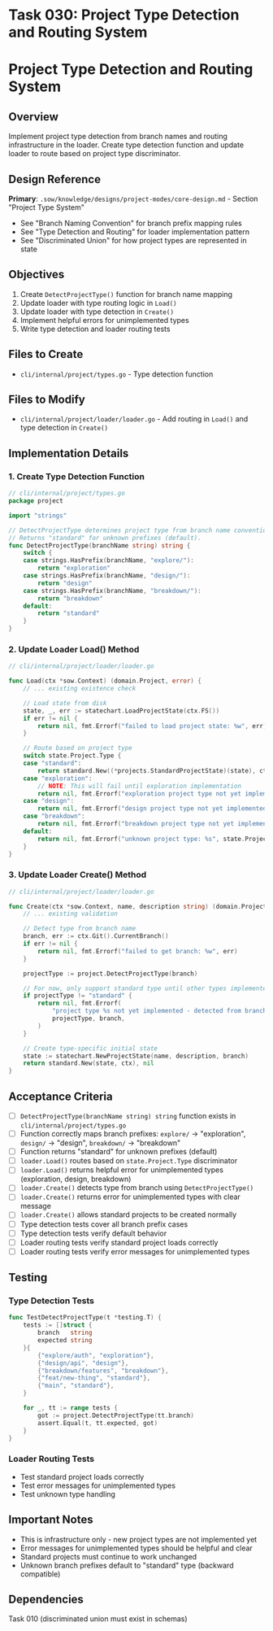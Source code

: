 # Task 030: Project Type Detection and Routing System

# Project Type Detection and Routing System

## Overview

Implement project type detection from branch names and routing infrastructure in the loader. Create type detection function and update loader to route based on project type discriminator.

## Design Reference

**Primary**: `.sow/knowledge/designs/project-modes/core-design.md` - Section "Project Type System"
- See "Branch Naming Convention" for branch prefix mapping rules
- See "Type Detection and Routing" for loader implementation pattern
- See "Discriminated Union" for how project types are represented in state

## Objectives

1. Create `DetectProjectType()` function for branch name mapping
2. Update loader with type routing logic in `Load()`
3. Update loader with type detection in `Create()`
4. Implement helpful errors for unimplemented types
5. Write type detection and loader routing tests

## Files to Create

- `cli/internal/project/types.go` - Type detection function

## Files to Modify

- `cli/internal/project/loader/loader.go` - Add routing in `Load()` and type detection in `Create()`

## Implementation Details

### 1. Create Type Detection Function

```go
// cli/internal/project/types.go
package project

import "strings"

// DetectProjectType determines project type from branch name convention.
// Returns "standard" for unknown prefixes (default).
func DetectProjectType(branchName string) string {
    switch {
    case strings.HasPrefix(branchName, "explore/"):
        return "exploration"
    case strings.HasPrefix(branchName, "design/"):
        return "design"
    case strings.HasPrefix(branchName, "breakdown/"):
        return "breakdown"
    default:
        return "standard"
    }
}
```

### 2. Update Loader Load() Method

```go
// cli/internal/project/loader/loader.go

func Load(ctx *sow.Context) (domain.Project, error) {
    // ... existing existence check

    // Load state from disk
    state, _, err := statechart.LoadProjectState(ctx.FS())
    if err != nil {
        return nil, fmt.Errorf("failed to load project state: %w", err)
    }

    // Route based on project type
    switch state.Project.Type {
    case "standard":
        return standard.New((*projects.StandardProjectState)(state), ctx), nil
    case "exploration":
        // NOTE: This will fail until exploration implementation
        return nil, fmt.Errorf("exploration project type not yet implemented")
    case "design":
        return nil, fmt.Errorf("design project type not yet implemented")
    case "breakdown":
        return nil, fmt.Errorf("breakdown project type not yet implemented")
    default:
        return nil, fmt.Errorf("unknown project type: %s", state.Project.Type)
    }
}
```

### 3. Update Loader Create() Method

```go
// cli/internal/project/loader/loader.go

func Create(ctx *sow.Context, name, description string) (domain.Project, error) {
    // ... existing validation

    // Detect type from branch name
    branch, err := ctx.Git().CurrentBranch()
    if err != nil {
        return nil, fmt.Errorf("failed to get branch: %w", err)
    }

    projectType := project.DetectProjectType(branch)

    // For now, only support standard type until other types implemented
    if projectType != "standard" {
        return nil, fmt.Errorf(
            "project type %s not yet implemented - detected from branch %s",
            projectType, branch,
        )
    }

    // Create type-specific initial state
    state := statechart.NewProjectState(name, description, branch)
    return standard.New(state, ctx), nil
}
```

## Acceptance Criteria

- [ ] `DetectProjectType(branchName string) string` function exists in `cli/internal/project/types.go`
- [ ] Function correctly maps branch prefixes: `explore/` → "exploration", `design/` → "design", `breakdown/` → "breakdown"
- [ ] Function returns "standard" for unknown prefixes (default)
- [ ] `loader.Load()` routes based on `state.Project.Type` discriminator
- [ ] `loader.Load()` returns helpful error for unimplemented types (exploration, design, breakdown)
- [ ] `loader.Create()` detects type from branch using `DetectProjectType()`
- [ ] `loader.Create()` returns error for unimplemented types with clear message
- [ ] `loader.Create()` allows standard projects to be created normally
- [ ] Type detection tests cover all branch prefix cases
- [ ] Type detection tests verify default behavior
- [ ] Loader routing tests verify standard project loads correctly
- [ ] Loader routing tests verify error messages for unimplemented types

## Testing

### Type Detection Tests

```go
func TestDetectProjectType(t *testing.T) {
    tests := []struct {
        branch   string
        expected string
    }{
        {"explore/auth", "exploration"},
        {"design/api", "design"},
        {"breakdown/features", "breakdown"},
        {"feat/new-thing", "standard"},
        {"main", "standard"},
    }

    for _, tt := range tests {
        got := project.DetectProjectType(tt.branch)
        assert.Equal(t, tt.expected, got)
    }
}
```

### Loader Routing Tests

- Test standard project loads correctly
- Test error messages for unimplemented types
- Test unknown type handling

## Important Notes

- This is infrastructure only - new project types are not implemented yet
- Error messages for unimplemented types should be helpful and clear
- Standard projects must continue to work unchanged
- Unknown branch prefixes default to "standard" type (backward compatible)

## Dependencies

Task 010 (discriminated union must exist in schemas)
